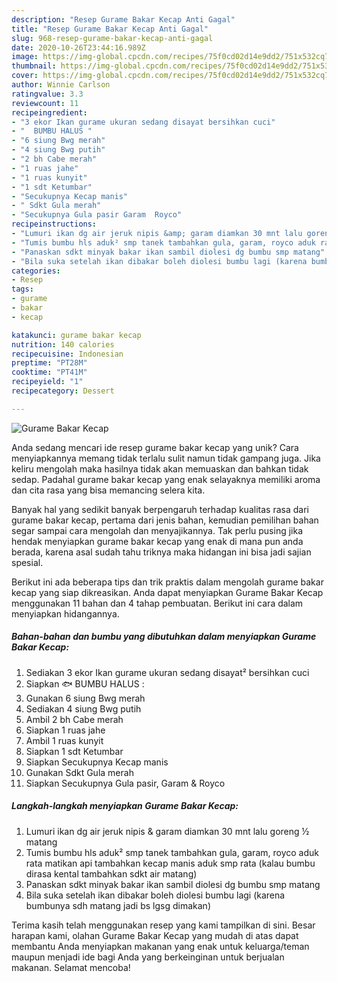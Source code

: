 ```yaml
---
description: "Resep Gurame Bakar Kecap Anti Gagal"
title: "Resep Gurame Bakar Kecap Anti Gagal"
slug: 968-resep-gurame-bakar-kecap-anti-gagal
date: 2020-10-26T23:44:16.989Z
image: https://img-global.cpcdn.com/recipes/75f0cd02d14e9dd2/751x532cq70/gurame-bakar-kecap-foto-resep-utama.jpg
thumbnail: https://img-global.cpcdn.com/recipes/75f0cd02d14e9dd2/751x532cq70/gurame-bakar-kecap-foto-resep-utama.jpg
cover: https://img-global.cpcdn.com/recipes/75f0cd02d14e9dd2/751x532cq70/gurame-bakar-kecap-foto-resep-utama.jpg
author: Winnie Carlson
ratingvalue: 3.3
reviewcount: 11
recipeingredient:
- "3 ekor Ikan gurame ukuran sedang disayat bersihkan cuci"
- "  BUMBU HALUS "
- "6 siung Bwg merah"
- "4 siung Bwg putih"
- "2 bh Cabe merah"
- "1 ruas jahe"
- "1 ruas kunyit"
- "1 sdt Ketumbar"
- "Secukupnya Kecap manis"
- " Sdkt Gula merah"
- "Secukupnya Gula pasir Garam  Royco"
recipeinstructions:
- "Lumuri ikan dg air jeruk nipis &amp; garam diamkan 30 mnt lalu goreng ½ matang"
- "Tumis bumbu hls aduk² smp tanek tambahkan gula, garam, royco aduk rata matikan api tambahkan kecap manis aduk smp rata (kalau bumbu dirasa kental tambahkan sdkt air matang)"
- "Panaskan sdkt minyak bakar ikan sambil diolesi dg bumbu smp matang"
- "Bila suka setelah ikan dibakar boleh diolesi bumbu lagi (karena bumbunya sdh matang jadi bs lgsg dimakan)"
categories:
- Resep
tags:
- gurame
- bakar
- kecap

katakunci: gurame bakar kecap 
nutrition: 140 calories
recipecuisine: Indonesian
preptime: "PT28M"
cooktime: "PT41M"
recipeyield: "1"
recipecategory: Dessert

---
```



![Gurame Bakar Kecap](https://img-global.cpcdn.com/recipes/75f0cd02d14e9dd2/751x532cq70/gurame-bakar-kecap-foto-resep-utama.jpg)

Anda sedang mencari ide resep gurame bakar kecap yang unik? Cara menyiapkannya memang tidak terlalu sulit namun tidak gampang juga. Jika keliru mengolah maka hasilnya tidak akan memuaskan dan bahkan tidak sedap. Padahal gurame bakar kecap yang enak selayaknya memiliki aroma dan cita rasa yang bisa memancing selera kita.



Banyak hal yang sedikit banyak berpengaruh terhadap kualitas rasa dari gurame bakar kecap, pertama dari jenis bahan, kemudian pemilihan bahan segar sampai cara mengolah dan menyajikannya. Tak perlu pusing jika hendak menyiapkan gurame bakar kecap yang enak di mana pun anda berada, karena asal sudah tahu triknya maka hidangan ini bisa jadi sajian spesial.


Berikut ini ada beberapa tips dan trik praktis dalam mengolah gurame bakar kecap yang siap dikreasikan. Anda dapat menyiapkan Gurame Bakar Kecap menggunakan 11 bahan dan 4 tahap pembuatan. Berikut ini cara dalam menyiapkan hidangannya.

<!--inarticleads1-->

##### Bahan-bahan dan bumbu yang dibutuhkan dalam menyiapkan Gurame Bakar Kecap:

1. Sediakan 3 ekor Ikan gurame ukuran sedang disayat² bersihkan cuci
1. Siapkan  🐟 BUMBU HALUS :
1. Gunakan 6 siung Bwg merah
1. Sediakan 4 siung Bwg putih
1. Ambil 2 bh Cabe merah
1. Siapkan 1 ruas jahe
1. Ambil 1 ruas kunyit
1. Siapkan 1 sdt Ketumbar
1. Siapkan Secukupnya Kecap manis
1. Gunakan  Sdkt Gula merah
1. Siapkan Secukupnya Gula pasir, Garam &amp; Royco




<!--inarticleads2-->

##### Langkah-langkah menyiapkan Gurame Bakar Kecap:

1. Lumuri ikan dg air jeruk nipis &amp; garam diamkan 30 mnt lalu goreng ½ matang
1. Tumis bumbu hls aduk² smp tanek tambahkan gula, garam, royco aduk rata matikan api tambahkan kecap manis aduk smp rata (kalau bumbu dirasa kental tambahkan sdkt air matang)
1. Panaskan sdkt minyak bakar ikan sambil diolesi dg bumbu smp matang
1. Bila suka setelah ikan dibakar boleh diolesi bumbu lagi (karena bumbunya sdh matang jadi bs lgsg dimakan)




Terima kasih telah menggunakan resep yang kami tampilkan di sini. Besar harapan kami, olahan Gurame Bakar Kecap yang mudah di atas dapat membantu Anda menyiapkan makanan yang enak untuk keluarga/teman maupun menjadi ide bagi Anda yang berkeinginan untuk berjualan makanan. Selamat mencoba!
